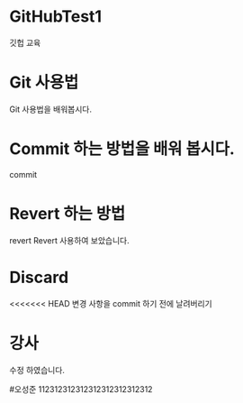 # GitHubTest1
깃헙 교육

# Git 사용법
Git 사용법을 배워봅시다.

# Commit 하는 방법을 배워 봅시다.
commit 

# Revert 하는 방법
revert
Revert 사용하여 보았습니다.

# Discard
<<<<<<< HEAD
변경 사항을 commit 하기 전에 날려버리기 

# 강사 
수정 하였습니다.

#오성준
112312312312312312312312312

